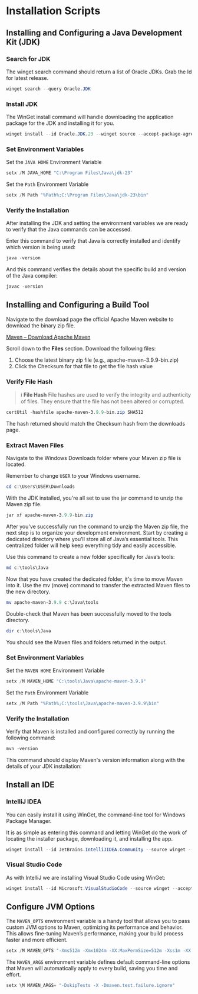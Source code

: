 # Installation Scripts

## Installing and Configuring a Java Development Kit (JDK)

### Search for JDK

The winget search command should return a list of Oracle JDKs. Grab the Id for latest release.

```powershell
winget search --query Oracle.JDK
```

### Install JDK

The WinGet install command will handle downloading the application package for the JDK and installing it for you.

```powershell
winget install --id Oracle.JDK.23 --winget source --accept-package-agreements --silent
```

### Set Environment Variables

Set the `JAVA HOME` Environment Variable

```powershell
setx /M JAVA_HOME "C:\Program Files\Java\jdk-23"
```

Set the `Path` Environment Variable

```powershell
setx /M Path "%Path%;C:\Program Files\Java\jdk-23\bin"
```

### Verify the Installation

After installing the JDK and setting the environment variables we are ready to verify that the Java commands can be accessed.

Enter this command to verify that Java is correctly installed and identify which version is being used:

```powershell
java -version
```

And this command verifies the details about the specific build and version of the Java compiler:

```powershell
javac -version
```

## Installing and Configuring a Build Tool

Navigate to the download page the official Apache Maven website to download the binary zip file.

[Maven – Download Apache Maven](https://maven.apache.org/download.cgi)

Scroll down to the **Files** section. Download the following files:

1. Choose the latest binary zip file (e.g., apache-maven-3.9.9-bin.zip)
2. Click the Checksum for that file to get the file hash value

### Verify File Hash

> ℹ️ **File Hash** File hashes are used to verify the integrity and authenticity of files. They ensure that the file has not been altered or corrupted.

```powershell
certUtil -hashfile apache-maven-3.9.9-bin.zip SHA512
```

The hash returned should match the Checksum hash from the downloads page.

### Extract Maven Files

Navigate to the Windows Downloads folder where your Maven zip file is located. 

Remember to change `USER` to your Windows username.

```powershell
cd c:\Users\USER\Downloads
```

With the JDK installed, you're all set to use the jar command to unzip the Maven zip file.

```powershell
jar xf apache-maven-3.9.9-bin.zip
```

After you've successfully run the command to unzip the Maven zip file, the next step is to organize your development environment. Start by creating a dedicated directory where you'll store all of Java’s essential tools. This centralized folder will help keep everything tidy and easily accessible.

Use this command to create a new folder specifically for Java’s tools:

```powershell
md c:\tools\Java
```

Now that you have created the dedicated folder, it's time to move Maven into it. Use the mv (move) command to transfer the extracted Maven files to the new directory. 

```powershell
mv apache-maven-3.9.9 c:\Java\tools
```

Double-check that Maven has been successfully moved to the tools directory. 

```powershell
dir c:\tools\Java
```

You should see the Maven files and folders returned in the output.


### Set Environment Variables

Set the `MAVEN HOME` Environment Variable

```powershell
setx /M MAVEN_HOME "C:\tools\Java\apache-maven-3.9.9"
```

Set the `Path` Environment Variable

```powershell
setx /M Path "%Path%;C:\tools\Java\apache-maven-3.9.9\bin"
```

### Verify the Installation

Verify that Maven is installed and configured correctly by running the following command:

```powershell
mvn -version
```

This command should display Maven's version information along with the details of your JDK installation:

## Install an IDE

### IntelliJ IDEA

You can easily install it using WinGet, the command-line tool for Windows  Package Manager.

It is as simple  as entering this command and letting WinGet do  the work of locating the installer package, downloading it, and installing the app.

```powershell
winget install --id JetBrains.IntelliJIDEA.Community --source winget --accept-package-agreements --silent
```

### Visual Studio Code

As with IntelliJ we are installing Visual Studio Code  using WinGet:

```powershell
winget install --id Microsoft.VisualStudioCode --source winget --accept-package-agreements --silent
```
## Configure JVM Options

The `MAVEN_OPTS` environment variable is a handy tool that allows you to pass custom JVM options to Maven, optimizing its performance and behavior. This allows fine-tuning Maven’s performance, making your build process faster and more efficient.

```powershell
setx /M MAVEN_OPTS "-Xms512m -Xmx1024m -XX:MaxPermSize=512m -Xss1m -XX:+PrintGCDetails"
```

The `MAVEN_ARGS` environment variable defines default command-line options that Maven will automatically apply to every build, saving you time and effort. 

```powershell
setx \M MAVEN_ARGS= "-DskipTests -X -Dmaven.test.failure.ignore"
```
